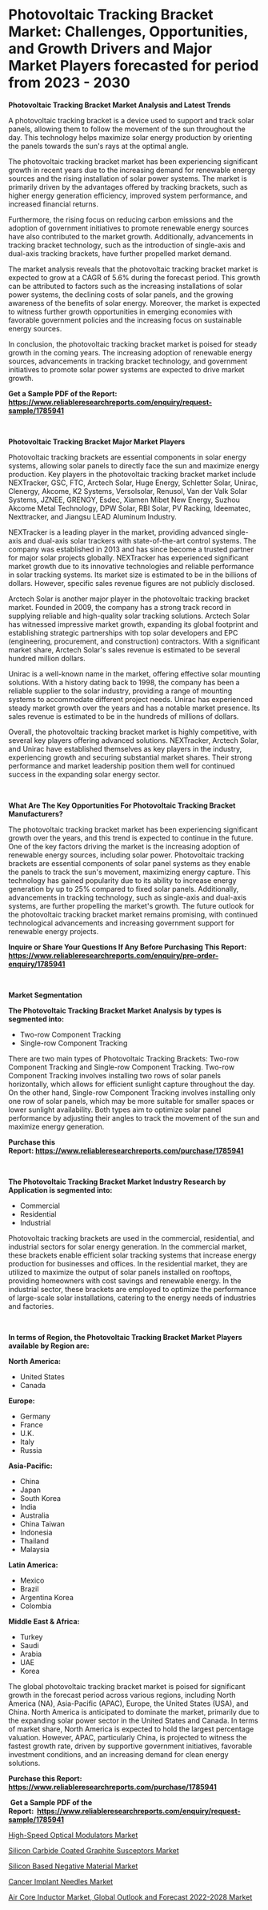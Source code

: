 <p><h1>Photovoltaic Tracking Bracket Market: Challenges, Opportunities, and Growth Drivers and Major Market Players forecasted for period from 2023 - 2030</h1></p><p><strong>Photovoltaic Tracking Bracket Market Analysis and Latest Trends</strong></p>
<p><p>A photovoltaic tracking bracket is a device used to support and track solar panels, allowing them to follow the movement of the sun throughout the day. This technology helps maximize solar energy production by orienting the panels towards the sun's rays at the optimal angle.</p><p>The photovoltaic tracking bracket market has been experiencing significant growth in recent years due to the increasing demand for renewable energy sources and the rising installation of solar power systems. The market is primarily driven by the advantages offered by tracking brackets, such as higher energy generation efficiency, improved system performance, and increased financial returns.</p><p>Furthermore, the rising focus on reducing carbon emissions and the adoption of government initiatives to promote renewable energy sources have also contributed to the market growth. Additionally, advancements in tracking bracket technology, such as the introduction of single-axis and dual-axis tracking brackets, have further propelled market demand.</p><p>The market analysis reveals that the photovoltaic tracking bracket market is expected to grow at a CAGR of 5.6% during the forecast period. This growth can be attributed to factors such as the increasing installations of solar power systems, the declining costs of solar panels, and the growing awareness of the benefits of solar energy. Moreover, the market is expected to witness further growth opportunities in emerging economies with favorable government policies and the increasing focus on sustainable energy sources.</p><p>In conclusion, the photovoltaic tracking bracket market is poised for steady growth in the coming years. The increasing adoption of renewable energy sources, advancements in tracking bracket technology, and government initiatives to promote solar power systems are expected to drive market growth.</p></p>
<p><strong>Get a Sample PDF of the Report:&nbsp; <a href="https://www.reliableresearchreports.com/enquiry/request-sample/1785941">https://www.reliableresearchreports.com/enquiry/request-sample/1785941</a></strong></p>
<p>&nbsp;</p>
<p><strong>Photovoltaic Tracking Bracket Major Market Players</strong></p>
<p><p>Photovoltaic tracking brackets are essential components in solar energy systems, allowing solar panels to directly face the sun and maximize energy production. Key players in the photovoltaic tracking bracket market include NEXTracker, GSC, FTC, Arctech Solar, Huge Energy, Schletter Solar, Unirac, Clenergy, Akcome, K2 Systems, Versolsolar, Renusol, Van der Valk Solar Systems, JZNEE, GRENGY, Esdec, Xiamen Mibet New Energy, Suzhou Akcome Metal Technology, DPW Solar, RBI Solar, PV Racking, Ideematec, Nexttracker, and Jiangsu LEAD Aluminum Industry.</p><p>NEXTracker is a leading player in the market, providing advanced single-axis and dual-axis solar trackers with state-of-the-art control systems. The company was established in 2013 and has since become a trusted partner for major solar projects globally. NEXTracker has experienced significant market growth due to its innovative technologies and reliable performance in solar tracking systems. Its market size is estimated to be in the billions of dollars. However, specific sales revenue figures are not publicly disclosed.</p><p>Arctech Solar is another major player in the photovoltaic tracking bracket market. Founded in 2009, the company has a strong track record in supplying reliable and high-quality solar tracking solutions. Arctech Solar has witnessed impressive market growth, expanding its global footprint and establishing strategic partnerships with top solar developers and EPC (engineering, procurement, and construction) contractors. With a significant market share, Arctech Solar's sales revenue is estimated to be several hundred million dollars.</p><p>Unirac is a well-known name in the market, offering effective solar mounting solutions. With a history dating back to 1998, the company has been a reliable supplier to the solar industry, providing a range of mounting systems to accommodate different project needs. Unirac has experienced steady market growth over the years and has a notable market presence. Its sales revenue is estimated to be in the hundreds of millions of dollars.</p><p>Overall, the photovoltaic tracking bracket market is highly competitive, with several key players offering advanced solutions. NEXTracker, Arctech Solar, and Unirac have established themselves as key players in the industry, experiencing growth and securing substantial market shares. Their strong performance and market leadership position them well for continued success in the expanding solar energy sector.</p></p>
<p>&nbsp;</p>
<p><strong>What Are The Key Opportunities For Photovoltaic Tracking Bracket Manufacturers?</strong></p>
<p><p>The photovoltaic tracking bracket market has been experiencing significant growth over the years, and this trend is expected to continue in the future. One of the key factors driving the market is the increasing adoption of renewable energy sources, including solar power. Photovoltaic tracking brackets are essential components of solar panel systems as they enable the panels to track the sun's movement, maximizing energy capture. This technology has gained popularity due to its ability to increase energy generation by up to 25% compared to fixed solar panels. Additionally, advancements in tracking technology, such as single-axis and dual-axis systems, are further propelling the market's growth. The future outlook for the photovoltaic tracking bracket market remains promising, with continued technological advancements and increasing government support for renewable energy projects.</p></p>
<p><strong>Inquire or Share Your Questions If Any Before Purchasing This Report: <a href="https://www.reliableresearchreports.com/enquiry/pre-order-enquiry/1785941">https://www.reliableresearchreports.com/enquiry/pre-order-enquiry/1785941</a></strong></p>
<p>&nbsp;</p>
<p><strong>Market Segmentation</strong></p>
<p><strong>The Photovoltaic Tracking Bracket Market Analysis by types is segmented into:</strong></p>
<p><ul><li>Two-row Component Tracking</li><li>Single-row Component Tracking</li></ul></p>
<p><p>There are two main types of Photovoltaic Tracking Brackets: Two-row Component Tracking and Single-row Component Tracking. Two-row Component Tracking involves installing two rows of solar panels horizontally, which allows for efficient sunlight capture throughout the day. On the other hand, Single-row Component Tracking involves installing only one row of solar panels, which may be more suitable for smaller spaces or lower sunlight availability. Both types aim to optimize solar panel performance by adjusting their angles to track the movement of the sun and maximize energy generation.</p></p>
<p><strong>Purchase this Report:&nbsp;<a href="https://www.reliableresearchreports.com/purchase/1785941">https://www.reliableresearchreports.com/purchase/1785941</a></strong></p>
<p>&nbsp;</p>
<p><strong>The Photovoltaic Tracking Bracket Market Industry Research by Application is segmented into:</strong></p>
<p><ul><li>Commercial</li><li>Residential</li><li>Industrial</li></ul></p>
<p><p>Photovoltaic tracking brackets are used in the commercial, residential, and industrial sectors for solar energy generation. In the commercial market, these brackets enable efficient solar tracking systems that increase energy production for businesses and offices. In the residential market, they are utilized to maximize the output of solar panels installed on rooftops, providing homeowners with cost savings and renewable energy. In the industrial sector, these brackets are employed to optimize the performance of large-scale solar installations, catering to the energy needs of industries and factories.</p></p>
<p>&nbsp;</p>
<p><strong>In terms of Region, the Photovoltaic Tracking Bracket Market Players available by Region are:</strong></p>
<p>
    <p> <strong> North America: </strong>
        <ul>
            <li>United States</li>
            <li>Canada</li>
        </ul>
        </p> 
    <p> <strong> Europe: </strong>
        <ul>
            <li>Germany</li>
            <li>France</li>
            <li>U.K.</li>
            <li>Italy</li>
            <li>Russia</li>
        </ul>
        </p> 
    <p> <strong> Asia-Pacific: </strong>
        <ul>
            <li>China</li>
            <li>Japan</li>
            <li>South Korea</li>
            <li>India</li>
            <li>Australia</li>
            <li>China Taiwan</li>
            <li>Indonesia</li>
            <li>Thailand</li>
            <li>Malaysia</li>
        </ul>
        </p> 
    <p> <strong> Latin America: </strong>
        <ul>
            <li>Mexico</li>
            <li>Brazil</li>
            <li>Argentina Korea</li>
            <li>Colombia</li>
        </ul>
        </p> 
    <p> <strong> Middle East & Africa: </strong>
        <ul>
            <li>Turkey</li>
            <li>Saudi</li>
            <li>Arabia</li>
            <li>UAE</li>
            <li>Korea</li>
        </ul>
    </p>
    </p>
<p><p>The global photovoltaic tracking bracket market is poised for significant growth in the forecast period across various regions, including North America (NA), Asia-Pacific (APAC), Europe, the United States (USA), and China. North America is anticipated to dominate the market, primarily due to the expanding solar power sector in the United States and Canada. In terms of market share, North America is expected to hold the largest percentage valuation. However, APAC, particularly China, is projected to witness the fastest growth rate, driven by supportive government initiatives, favorable investment conditions, and an increasing demand for clean energy solutions.</p></p>
<p><strong>Purchase this Report: <a href="https://www.reliableresearchreports.com/purchase/1785941">https://www.reliableresearchreports.com/purchase/1785941</a></strong></p>
<p>&nbsp;<strong>Get a Sample PDF of the Report:&nbsp;&nbsp;<a href="https://www.reliableresearchreports.com/enquiry/request-sample/1785941">https://www.reliableresearchreports.com/enquiry/request-sample/1785941</a></strong></p>
<p><strong></strong></p>
<p><p><a href="https://www.linkedin.com/pulse/high-speed-optical-modulators-market-challenges-opportunities/">High-Speed Optical Modulators Market</a></p><p><a href="https://github.com/rahu1506/Market-Research-Report-List-1/blob/main/silicon-carbide-coated-graphite-susceptors-market.md">Silicon Carbide Coated Graphite Susceptors Market</a></p><p><a href="https://github.com/aasishrp01/Market-Research-Report-List-1/blob/main/silicon-based-negative-material-market.md">Silicon Based Negative Material Market</a></p><p><a href="https://www.linkedin.com/pulse/cancer-implant-needles-market-size-share-amp-trends-analysis/">Cancer Implant Needles Market</a></p><p><a href="https://medium.com/@the.strong.zer0/air-core-inductor-market-global-outlook-and-forecast-2022-2028-market-furnishes-information-on-1ad1d306c73f">Air Core Inductor Market, Global Outlook and Forecast 2022-2028 Market</a></p></p>